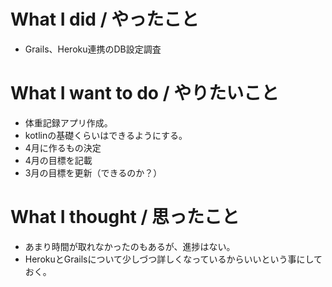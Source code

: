 # What I did / やったこと
- Grails、Heroku連携のDB設定調査

# What I want to do / やりたいこと
- 体重記録アプリ作成。
- kotlinの基礎くらいはできるようにする。
- 4月に作るもの決定
- 4月の目標を記載
- 3月の目標を更新（できるのか？）

# What I thought / 思ったこと
- あまり時間が取れなかったのもあるが、進捗はない。
- HerokuとGrailsについて少しづつ詳しくなっているからいいという事にしておく。
